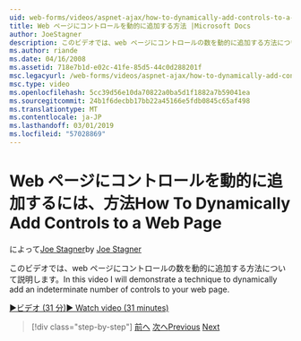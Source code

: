 ```yaml
---
uid: web-forms/videos/aspnet-ajax/how-to-dynamically-add-controls-to-a-web-page
title: Web ページにコントロールを動的に追加する方法 |Microsoft Docs
author: JoeStagner
description: このビデオでは、web ページにコントロールの数を動的に追加する方法について説明します。
ms.author: riande
ms.date: 04/16/2008
ms.assetid: 718e7b1d-e02c-41fe-85d5-44c0d288201f
msc.legacyurl: /web-forms/videos/aspnet-ajax/how-to-dynamically-add-controls-to-a-web-page
msc.type: video
ms.openlocfilehash: 5cc39d56e10da70822a0ba5d1f1882a7b59041ea
ms.sourcegitcommit: 24b1f6decbb17bb22a45166e5fdb0845c65af498
ms.translationtype: MT
ms.contentlocale: ja-JP
ms.lasthandoff: 03/01/2019
ms.locfileid: "57028869"
---
```

<a name="how-to-dynamically-add-controls-to-a-web-page"></a><span data-ttu-id="bf78d-103">Web ページにコントロールを動的に追加するには、方法</span><span class="sxs-lookup"><span data-stu-id="bf78d-103">How To Dynamically Add Controls to a Web Page</span></span>
====================
<span data-ttu-id="bf78d-104">によって[Joe Stagner](https://github.com/JoeStagner)</span><span class="sxs-lookup"><span data-stu-id="bf78d-104">by [Joe Stagner](https://github.com/JoeStagner)</span></span>

<span data-ttu-id="bf78d-105">このビデオでは、web ページにコントロールの数を動的に追加する方法について説明します。</span><span class="sxs-lookup"><span data-stu-id="bf78d-105">In this video I will demonstrate a technique to dynamically add an indeterminate number of controls to your web page.</span></span>

[<span data-ttu-id="bf78d-106">&#9654;ビデオ (31 分)</span><span class="sxs-lookup"><span data-stu-id="bf78d-106">&#9654; Watch video (31 minutes)</span></span>](https://channel9.msdn.com/Blogs/ASP-NET-Site-Videos/how-to-dynamically-add-controls-to-a-web-page)

> [!div class="step-by-step"]
> <span data-ttu-id="bf78d-107">[前へ](how-to-dynamically-change-css-using-the-aspnet-ajax-updatepanel.md)
> [次へ](set-up-your-development-environment-for-aspnet-35.md)</span><span class="sxs-lookup"><span data-stu-id="bf78d-107">[Previous](how-to-dynamically-change-css-using-the-aspnet-ajax-updatepanel.md)
[Next](set-up-your-development-environment-for-aspnet-35.md)</span></span>
